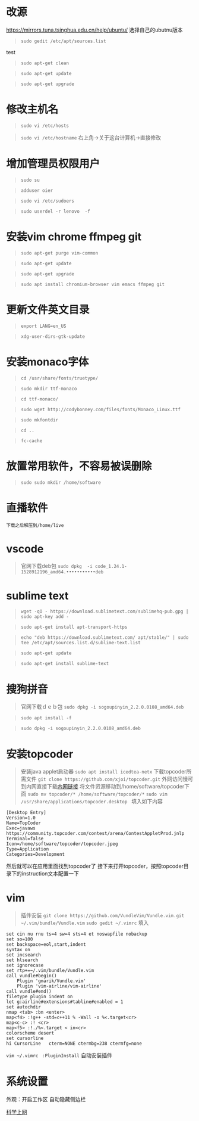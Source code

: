 
# 改源
https://mirrors.tuna.tsinghua.edu.cn/help/ubuntu/
选择自己的ubutnu版本
>```sudo gedit /etc/apt/sources.list ```

test
>```sudo apt-get clean```

>```sudo apt-get update```

>```sudo apt-get upgrade```

# 修改主机名
> ```sudo vi /etc/hosts```

>```sudo vi /etc/hostname```
>右上角->关于这台计算机->直接修改

# 增加管理员权限用户
>```sudo su```

>```adduser oier```

>```sudo vi /etc/sudoers ```

>```sudo userdel -r lenovo  -f```

# 安装vim chrome ffmpeg git
>```sudo apt-get purge vim-common```

>```sudo apt-get update```

>```sudo apt-get upgrade```

>```sudo apt install chromium-browser vim emacs ffmpeg git ```

# 更新文件英文目录
>```export LANG=en_US```

>```xdg-user-dirs-gtk-update```

# 安装monaco字体
>```cd /usr/share/fonts/truetype/```

>```sudo mkdir ttf-monaco```

>```cd ttf-monaco/```

>```sudo wget http://codybonney.com/files/fonts/Monaco_Linux.ttf```

>```sudo mkfontdir```

>```cd ..```

>```fc-cache```

# 放置常用软件，不容易被误删除
>```sudo sudo mkdir /home/software```

# 直播软件
```下载之后解压到/home/live```

# vscode
>官网下载deb包
>```sudo dpkg  -i code_1.24.1-1528912196_amd64.•••••••••••deb ```

# sublime text

>```wget -qO - https://download.sublimetext.com/sublimehq-pub.gpg | sudo apt-key add -```

>```sudo apt-get install apt-transport-https```

>```echo "deb https://download.sublimetext.com/ apt/stable/" | sudo tee /etc/apt/sources.list.d/sublime-text.list```

>```sudo apt-get update```

>```sudo apt-get install sublime-text```

# 搜狗拼音
>官网下载ｄｅｂ包
>```sudo dpkg -i sogoupinyin_2.2.0.0108_amd64.deb ```

>```sudo apt install -f```

>```sudo dpkg -i sogoupinyin_2.2.0.0108_amd64.deb ```

# 安装topcoder
>安装java applet启动器
>```sudo apt install icedtea-netx```
>下载topcoder所需文件
>```git clone https://github.com/xjoi/topcoder.git```
>外网访问慢可到内网直接下载[内网链接](http://210.33.19.102:8000/index.php/s/ZRM4rLKBPXTWF66)
>将文件资源移动到/home/software/topcoder下面
>```sudo mv topcoder/* /home/software/topcoder/*```
>```sudo vim /usr/share/applications/topcoder.desktop ```
填入如下内容
```
[Desktop Entry]
Version=1.0
Name=TopCoder
Exec=javaws https://community.topcoder.com/contest/arena/ContestAppletProd.jnlp
Terminal=false
Icon=/home/software/topcoder/topcoder.jpeg
Type=Application
Categories=Development
```
然后就可以在应用里面找到topcoder了
接下来打开topcoder，按照topcoder目录下的instruction文本配置一下


# vim
>插件安装 ```git clone https://github.com/VundleVim/Vundle.vim.git ~/.vim/bundle/Vundle.vim```
>```sudo gedit ~/.vimrc```
填入

```
set cin nu rnu ts=4 sw=4 sts=4 et noswapfile nobackup
set so=100
set backspace=eol,start,indent
syntax on
set incsearch
set hlsearch
set ignorecase
set rtp+=~/.vim/bundle/Vundle.vim
call vundle#begin()
    Plugin 'gmarik/Vundle.vim'
    Plugin 'vim-airline/vim-airline'
call vundle#end()
filetype plugin indent on
let g:airline#extensions#tabline#enabled = 1
set autochdir
nmap <tab> :bn <enter>
map<f4> :!g++ -std=c++11 % -Wall -o %<.target<cr> 
map<c-c> :! <cr>
map<f5> :!./%<.target < in<cr>
colorscheme desert
set cursorline
hi CursorLine   cterm=NONE ctermbg=238 ctermfg=none
```
```vim ~/.vimrc ```
```:PluginInstall``` 自动安装插件

# 系统设置

外观：开启工作区 自动隐藏侧边栏

[科学上网](https://blog.csdn.net/mynameis121/article/details/70191057)
